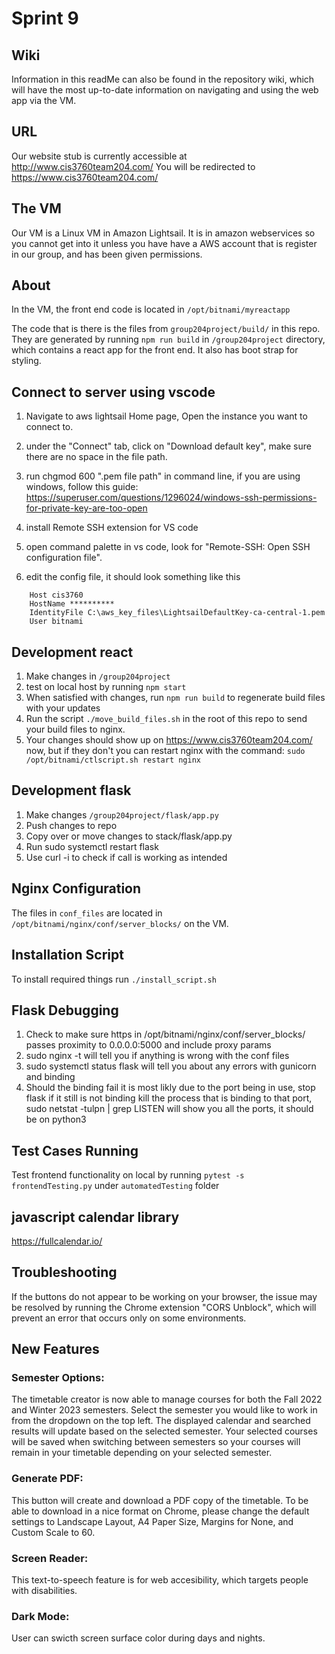 # Sprint 9

## Wiki
Information in this readMe can also be found in the repository wiki, which will have the most up-to-date information on navigating and using the web app via the VM.


## URL

Our website stub is currently accessible at http://www.cis3760team204.com/
You will be redirected to https://www.cis3760team204.com/

## The VM

Our VM is a Linux VM in Amazon Lightsail. It is in amazon webservices so you cannot get into it unless you have have a AWS account that is register in our group, and has been given permissions.


## About 

In the VM, the front end code is located in `/opt/bitnami/myreactapp`

The code that is there is the files from `group204project/build/` in this repo.
They are generated by running `npm run build` in `/group204project` directory, which contains a react app for the front end.
It also has boot strap for styling.

## Connect to server using vscode

1. Navigate to aws lightsail Home page, Open the instance you want to connect to.
1. under the "Connect" tab, click on "Download default key", make sure there are no space in the file path.
1. run chgmod 600 ".pem file path" in command line, if you are using windows, follow this guide: https://superuser.com/questions/1296024/windows-ssh-permissions-for-private-key-are-too-open

1. install Remote SSH extension for VS code
1. open command palette in vs code, look for "Remote-SSH: Open SSH configuration file".
1. edit the config file, it should look something like this
```
    Host cis3760
    HostName **********
    IdentityFile C:\aws_key_files\LightsailDefaultKey-ca-central-1.pem
    User bitnami
```
## Development react

1. Make changes in `/group204project`
2. test on local host by running `npm start`
3. When satisfied with changes, run `npm run build` to regenerate build files with your updates
4. Run the script `./move_build_files.sh` in the root of this repo to send your build files to nginx.
5. Your changes should show up on https://www.cis3760team204.com/ now, but if they don't you can restart nginx with the command: `sudo /opt/bitnami/ctlscript.sh restart nginx`

## Development flask
1. Make changes `/group204project/flask/app.py`
2. Push changes to repo
3. Copy over or move changes to stack/flask/app.py
4. Run sudo systemctl restart flask
5. Use curl -i <path to call>to check if call is working as intended

## Nginx Configuration

The files in `conf_files` are located in `/opt/bitnami/nginx/conf/server_blocks/` on the VM.

## Installation Script 

To install required things run `./install_script.sh`

## Flask Debugging

1. Check to make sure https in /opt/bitnami/nginx/conf/server_blocks/ passes proximity to 0.0.0.0:5000 and include proxy params
2. sudo nginx -t will tell you if anything is wrong with the conf files
3. sudo systemctl status flask will tell you about any errors with gunicorn and binding
4. Should the binding fail it is most likly due to the port being in use, stop flask if it still is not binding kill the process that is binding to that port, sudo netstat -tulpn | grep LISTEN will show you all the ports, it should be on python3


## Test Cases Running

Test frontend functionality on local by running `pytest -s frontendTesting.py` under `automatedTesting` folder


## javascript calendar library

https://fullcalendar.io/

## Troubleshooting
If the buttons do not appear to be working on your browser, the issue may be resolved by running the Chrome extension "CORS Unblock", which will prevent an error that occurs only on some environments.

## New Features
### Semester Options:

The timetable creator is now able to manage courses for both the Fall 2022 and Winter 2023 semesters.  Select the semester you would like to work in from the dropdown on the top left.  The displayed calendar and searched results will update based on the selected semester.  Your selected courses will be saved when switching between semesters so your courses will remain in your timetable depending on your selected semester.

### Generate PDF:

This button will create and download a PDF copy of the timetable. To be able to download in a nice format on Chrome, please change the default settings to Landscape Layout, A4 Paper Size, Margins for None, and Custom Scale to 60.

### Screen Reader:

This text-to-speech feature is for web accesibility, which targets people with disabilities.

### Dark Mode:

User can swicth screen surface color during days and nights.
